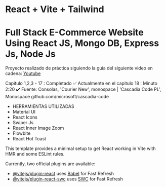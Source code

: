 # React + Vite + Tailwind

# Full Stack E-Commerce Website Using React JS, Mongo DB, Express Js, Node Js

Proyecto realizado de práctica siguiendo la guía del siguiente video en cadena:
[Youtube](<(https://www.youtube.com/watch?v=c8AC66Ng8vs&list=PLhFBHuT4t3aCiG8KjDlgKubRMtwAQTi9I&index=16)>)

Capitulo 1,2,3 - 17 : Completado ✅
Actualmente en el capitulo 18 : Minuto 2:20 ✔️
Fuente: Consolas, 'Courier New', monospace | 'Cascadia Code PL', Monospace github.com/microsoft/cascadia-code

- HERRAMIENTAS UTILIZADAS
- Material UI
- React Icons
- Swiper Js
- React Inner Image Zoom
- Flowbite
- React Hot Toast

This template provides a minimal setup to get React working in Vite with HMR and some ESLint rules.

Currently, two official plugins are available:

- [@vitejs/plugin-react](https://github.com/vitejs/vite-plugin-react/blob/main/packages/plugin-react/README.md) uses [Babel](https://babeljs.io/) for Fast Refresh
- [@vitejs/plugin-react-swc](https://github.com/vitejs/vite-plugin-react-swc) uses [SWC](https://swc.rs/) for Fast Refresh
